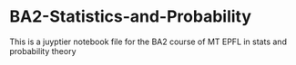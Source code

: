 # BA2-Statistics-and-Probability
This is a juyptier notebook file for the BA2 course of MT EPFL in stats and probability theory
